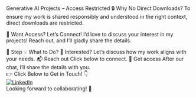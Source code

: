  Generative AI Projects – Access Restricted
🔒 Why No Direct Downloads?
To ensure my work is shared responsibly and understood in the right context, direct downloads are restricted.

🤝 Want Access? Let’s Connect!
I’d love to discuss your interest in my projects! Reach out, and I’ll gladly share the details.

🔹 Step	💡 What to Do?
🧐 Interested?	Let’s discuss how my work aligns with your needs.
📬 Reach out	Click below to connect.
🔑 Get access	After our chat, I’ll share the details with you.
</br>
👉 Click Below to Get in Touch! 👇</br>
[![LinkedIn](https://img.shields.io/badge/-LinkedIn-0A66C2?style=for-the-badge&logo=linkedin&logoColor=white)](https://www.linkedin.com/in/nayan-darokar-468a85294/)</br>
Looking forward to collaborating! 🚀


